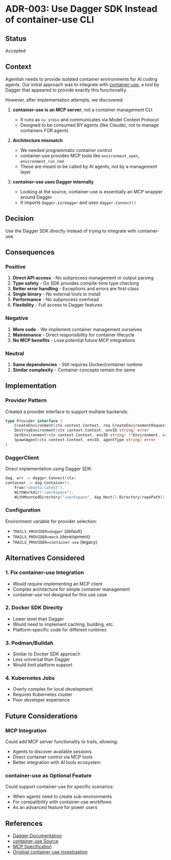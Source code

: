 # ADR-003: Use Dagger SDK Instead of container-use CLI

## Status
Accepted

## Context

Agentish needs to provide isolated container environments for AI coding agents. Our initial approach was to integrate with [container-use](https://github.com/dagger/container-use), a tool by Dagger that appeared to provide exactly this functionality.

However, after implementation attempts, we discovered:

1. **container-use is an MCP server**, not a container management CLI
   - It runs as `cu stdio` and communicates via Model Context Protocol
   - Designed to be consumed BY agents (like Claude), not to manage containers FOR agents

2. **Architecture mismatch**
   - We needed programmatic container control
   - container-use provides MCP tools like `environment_open`, `environment_run_cmd`
   - These are meant to be called by AI agents, not by a management layer

3. **container-use uses Dagger internally**
   - Looking at the source, container-use is essentially an MCP wrapper around Dagger
   - It imports `dagger.io/dagger` and uses `dagger.Connect()`

## Decision

Use the Dagger SDK directly instead of trying to integrate with container-use.

## Consequences

### Positive

1. **Direct API access** - No subprocess management or output parsing
2. **Type safety** - Go SDK provides compile-time type checking
3. **Better error handling** - Exceptions and errors are first-class
4. **Single binary** - No external tools to install
5. **Performance** - No subprocess overhead
6. **Flexibility** - Full access to Dagger features

### Negative

1. **More code** - We implement container management ourselves
2. **Maintenance** - Direct responsibility for container lifecycle
3. **No MCP benefits** - Lose potential future MCP integrations

### Neutral

1. **Same dependencies** - Still requires Docker/container runtime
2. **Similar complexity** - Container concepts remain the same

## Implementation

### Provider Pattern

Created a provider interface to support multiple backends:

```go
type Provider interface {
    CreateEnvironment(ctx context.Context, req CreateEnvironmentRequest) (*Environment, error)
    DestroyEnvironment(ctx context.Context, envID string) error
    GetEnvironment(ctx context.Context, envID string) (*Environment, error)
    SpawnAgent(ctx context.Context, envID, agentType string) error
}
```

### DaggerClient

Direct implementation using Dagger SDK:

```go
dag, err := dagger.Connect(ctx)
container := dag.Container().
    From("ubuntu:latest").
    WithWorkdir("/workspace").
    WithMountedDirectory("/workspace", dag.Host().Directory(repoPath))
```

### Configuration

Environment variable for provider selection:
- `TRAILS_PROVIDER=dagger` (default)
- `TRAILS_PROVIDER=mock` (development)
- `TRAILS_PROVIDER=container-use` (legacy)

## Alternatives Considered

### 1. Fix container-use Integration
- Would require implementing an MCP client
- Complex architecture for simple container management
- container-use not designed for this use case

### 2. Docker SDK Directly
- Lower level than Dagger
- Would need to implement caching, building, etc.
- Platform-specific code for different runtimes

### 3. Podman/Buildah
- Similar to Docker SDK approach
- Less universal than Dagger
- Would limit platform support

### 4. Kubernetes Jobs
- Overly complex for local development
- Requires Kubernetes cluster
- Poor developer experience

## Future Considerations

### MCP Integration
Could add MCP server functionality to trails, allowing:
- Agents to discover available sessions
- Direct container control via MCP tools
- Better integration with AI tools ecosystem

### container-use as Optional Feature
Could support container-use for specific scenarios:
- When agents need to create sub-environments
- For compatibility with container-use workflows
- As an advanced feature for power users

## References

- [Dagger Documentation](https://docs.dagger.io)
- [container-use Source](https://github.com/dagger/container-use)
- [MCP Specification](https://modelcontextprotocol.io)
- [Original container-use investigation](#2)